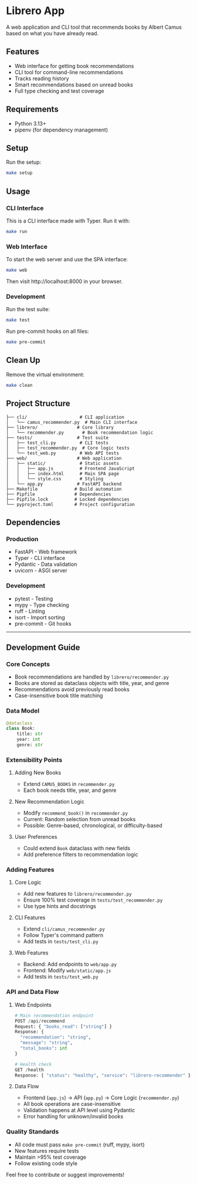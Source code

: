 # Librero App

A web application and CLI tool that recommends books by Albert Camus based on what you have already read.

## Features
- Web interface for getting book recommendations
- CLI tool for command-line recommendations
- Tracks reading history
- Smart recommendations based on unread books
- Full type checking and test coverage

## Requirements
- Python 3.13+
- pipenv (for dependency management)

## Setup
Run the setup:
```sh
make setup
```

## Usage

### CLI Interface
This is a CLI interface made with Typer. Run it with:

```sh
make run
```

### Web Interface
To start the web server and use the SPA interface:

```sh
make web
```
Then visit http://localhost:8000 in your browser.

### Development
Run the test suite:
```sh
make test
```

Run pre-commit hooks on all files:
```sh
make pre-commit
```

## Clean Up
Remove the virtual environment:
```sh
make clean
```

## Project Structure

```
├── cli/                    # CLI application
│   └── camus_recommender.py  # Main CLI interface
├── librero/               # Core library
│   └── recommender.py       # Book recommendation logic
├── tests/                 # Test suite
│   ├── test_cli.py         # CLI tests
│   ├── test_recommender.py  # Core logic tests
│   └── test_web.py         # Web API tests
├── web/                   # Web application
│   ├── static/             # Static assets
│   │   ├── app.js          # Frontend JavaScript
│   │   ├── index.html      # Main SPA page
│   │   └── style.css       # Styling
│   └── app.py             # FastAPI backend
├── Makefile              # Build automation
├── Pipfile               # Dependencies
├── Pipfile.lock          # Locked dependencies
└── pyproject.toml        # Project configuration
```

## Dependencies

### Production
- FastAPI - Web framework
- Typer - CLI interface
- Pydantic - Data validation
- uvicorn - ASGI server

### Development
- pytest - Testing
- mypy - Type checking
- ruff - Linting
- isort - Import sorting
- pre-commit - Git hooks

---

## Development Guide

### Core Concepts
- Book recommendations are handled by `librero/recommender.py`
- Books are stored as dataclass objects with title, year, and genre
- Recommendations avoid previously read books
- Case-insensitive book title matching

### Data Model
```python
@dataclass
class Book:
    title: str
    year: int
    genre: str
```

### Extensibility Points
1. Adding New Books
   - Extend `CAMUS_BOOKS` in `recommender.py`
   - Each book needs title, year, and genre

2. New Recommendation Logic
   - Modify `recommend_book()` in `recommender.py`
   - Current: Random selection from unread books
   - Possible: Genre-based, chronological, or difficulty-based

3. User Preferences
   - Could extend `Book` dataclass with new fields
   - Add preference filters to recommendation logic

### Adding Features
1. Core Logic
   - Add new features to `librero/recommender.py`
   - Ensure 100% test coverage in `tests/test_recommender.py`
   - Use type hints and docstrings

2. CLI Features
   - Extend `cli/camus_recommender.py`
   - Follow Typer's command pattern
   - Add tests in `tests/test_cli.py`

3. Web Features
   - Backend: Add endpoints to `web/app.py`
   - Frontend: Modify `web/static/app.js`
   - Add tests in `tests/test_web.py`

### API and Data Flow
1. Web Endpoints
   ```python
   # Main recommendation endpoint
   POST /api/recommend
   Request: { "books_read": ["string"] }
   Response: {
     "recommendation": "string",
     "message": "string",
     "total_books": int
   }

   # Health check
   GET /health
   Response: { "status": "healthy", "service": "librero-recommender" }
   ```

2. Data Flow
   - Frontend (`app.js`) → API (`app.py`) → Core Logic (`recommender.py`)
   - All book operations are case-insensitive
   - Validation happens at API level using Pydantic
   - Error handling for unknown/invalid books

### Quality Standards
- All code must pass `make pre-commit` (ruff, mypy, isort)
- New features require tests
- Maintain >95% test coverage
- Follow existing code style

Feel free to contribute or suggest improvements!
